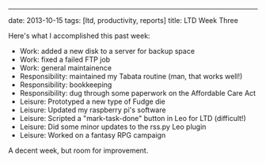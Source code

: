 ---
date: 2013-10-15
tags: [ltd, productivity, reports]
title: LTD Week Three

Here's what I accomplished this past week:

  - Work: added a new disk to a server for backup space
  - Work: fixed a failed FTP job
  - Work: general maintainence
  - Responsibility: maintained my Tabata routine (man, that works well!)
  - Responsibility: bookkeeping
  - Responsibility: dug through some paperwork on the Affordable Care Act
  - Leisure: Prototyped a new type of Fudge die
  - Leisure: Updated my raspberry pi's software
  - Leisure: Scripted a "mark-task-done" button in Leo for LTD (difficult!)
  - Leisure: Did some minor updates to the rss.py Leo plugin
  - Leisure: Worked on a fantasy RPG campaign

A decent week, but room for improvement.